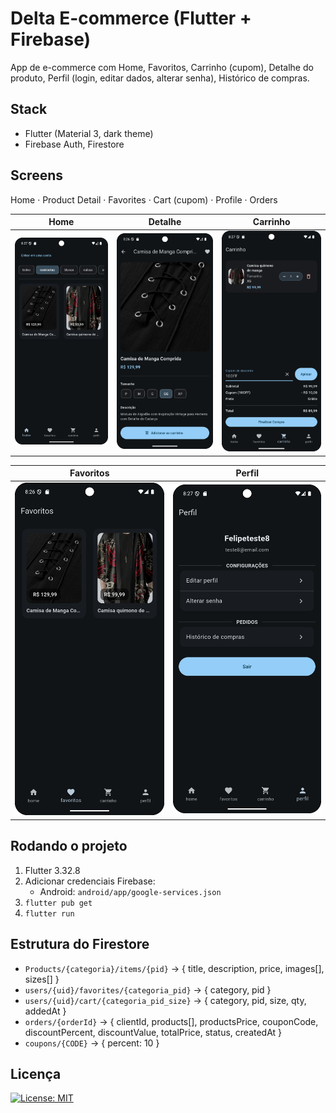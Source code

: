 # Delta E-commerce (Flutter + Firebase)

App de e-commerce com Home, Favoritos, Carrinho (cupom), Detalhe do produto, Perfil (login, editar dados, alterar senha), Histórico de compras.

## Stack
- Flutter (Material 3, dark theme)
- Firebase Auth, Firestore

## Screens
Home · Product Detail · Favorites · Cart (cupom) · Profile · Orders

| Home | Detalhe | Carrinho |
|---|---|---|
| <img src="docs/screens/home_sem_conta.png" width="260" /> | <img src="docs/screens/produto.png" width="260" /> | <img src="docs/screens/carrinho.png" width="260" /> |

| Favoritos | Perfil |
|---|---|
| <img src="docs/screens/favoritos.png" width="260" /> | <img src="docs/screens/perfil.png" width="260" /> |

## Rodando o projeto
1. Flutter 3.32.8
2. Adicionar credenciais Firebase:
    - Android: `android/app/google-services.json`
3. `flutter pub get`
4. `flutter run`

## Estrutura do Firestore 
- `Products/{categoria}/items/{pid}` → { title, description, price, images[], sizes[] }
- `users/{uid}/favorites/{categoria_pid}` → { category, pid }
- `users/{uid}/cart/{categoria_pid_size}` → { category, pid, size, qty, addedAt }
- `orders/{orderId}` → { clientId, products[], productsPrice, couponCode, discountPercent, discountValue, totalPrice, status, createdAt }
- `coupons/{CODE}` → { percent: 10 }

## Licença
[![License: MIT](https://img.shields.io/badge/License-MIT-yellow.svg)](LICENSE)

